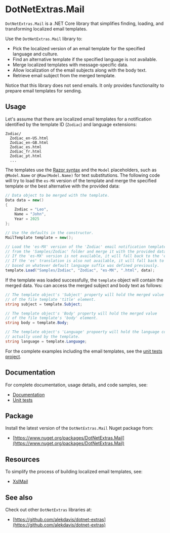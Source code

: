 # DotNetExtras.Mail

`DotNetExtras.Mail` is a .NET Core library that simplifies finding, loading, and transforming localized email templates.

Use the `DotNetExtras.Mail` library to:

- Pick the localized version of an email template for the specified language and culture.
- Find an alternative template if the specified language is not available.
- Merge localized templates with message-specific data.
- Allow localization of the email subjects along with the body text.
- Retrieve email subject from the merged template.

Notice that this library does not send emails. It only provides functionality to prepare email templates for sending.

## Usage

Let's assume that there are localized email templates for a notification identified by the template ID (`Zodiac`) and language extensions:

```
Zodiac/
  Zodiac_en-US.html
  Zodiac_en-GB.html
  Zodiac_es.html
  Zodiac_fr.html
  Zodiac_pt.html
  ...
```

The templates use the [Razor syntax](https://www.codecademy.com/learn/asp-net-i/modules/asp-net-razor-syntax/cheatsheet) and the `Model` placeholders, such as `@Model.Name` or `@Raw(Model.Name)` for text substitutions. The following code will try to load the `es-MX` version of the template and merge the specified template or the best alternative with the provided data:

```cs
// Data object to be merged with the template.
Data data = new()
{
    Zodiac = "Leo",
    Name = "John",
    Year = 2025
};

// Use the defaults in the constructor.
MailTemplate template = new();

// Load the 'es-MX' version of the 'Zodiac' email notification template 
// from the 'Samples/Zodiac' folder and merge it with the provided data.
// If the 'es-MX' version is not available, it will fall back to the 'es' translation.
// If the 'es' translation is also not available, it will fall back to the default template
// based on whatever default language suffix was defined previously.
template.Load("Samples/Zodiac", "Zodiac", "es-MX", ".html", data);
```

If the template was loaded successfully, the `template` object will contain the merged data. You can access the merged subject and body text as follows:

```cs
// The template object's 'Subject' property will hold the merged value 
// of the file template 'title' element.
string subject = template.Subject;

// The template object's 'Body' property will hold the merged value 
// of the file template's 'body' element.
string body = template.Body;

// The template object's 'Language' propoerty will hold the language code 
// actually used by the template.
string language = template.Language;

```
For the complete examples including the email templates, see the [unit tests project](https://github.com/alekdavis/dotnet-extras-mail/tree/main/MailTests).

## Documentation

For complete documentation, usage details, and code samples, see:

- [Documentation](https://alekdavis.github.io/dotnet-extras-mail)
- [Unit tests](https://github.com/alekdavis/dotnet-extras-mail/tree/main/MailTests)

## Package

Install the latest version of the `DotNetExtras.Mail` Nuget package from:

- [https://www.nuget.org/packages/DotNetExtras.Mail](https://www.nuget.org/packages/DotNetExtras.Mail)

## Resources

To simplify the process of building localized email templates, see:

- [XslMail](https://github.com/alekdavis/xslmail)

## See also

Check out other `DotNetExtras` libraries at:

- [https://github.com/alekdavis/dotnet-extras](https://github.com/alekdavis/dotnet-extras)
